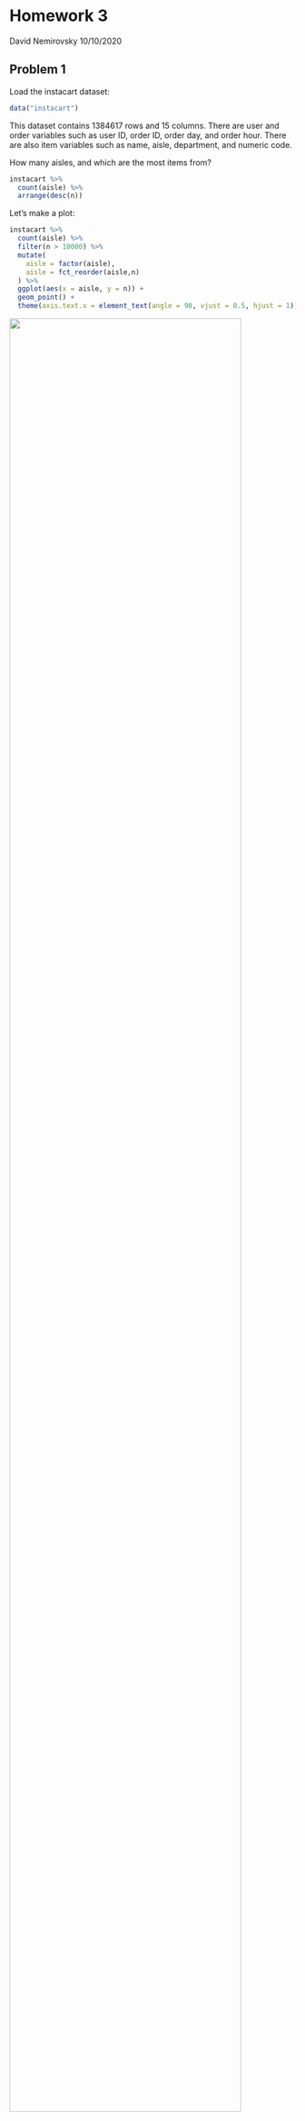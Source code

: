 Homework 3
================
David Nemirovsky
10/10/2020

## Problem 1

Load the instacart dataset:

``` r
data("instacart")
```

This dataset contains 1384617 rows and 15 columns. There are user and
order variables such as user ID, order ID, order day, and order hour.
There are also item variables such as name, aisle, department, and
numeric code.

How many aisles, and which are the most items from?

``` r
instacart %>% 
  count(aisle) %>% 
  arrange(desc(n))
```

Let’s make a plot:

``` r
instacart %>% 
  count(aisle) %>% 
  filter(n > 10000) %>% 
  mutate(
    aisle = factor(aisle),
    aisle = fct_reorder(aisle,n)
  ) %>% 
  ggplot(aes(x = aisle, y = n)) +
  geom_point() +
  theme(axis.text.x = element_text(angle = 90, vjust = 0.5, hjust = 1))
```

<img src="p8105_hw3_dn2501_files/figure-gfm/ggplot of items ordered in each aisle-1.png" width="90%" />

Let’s make a table:

``` r
instacart %>% 
  filter(aisle %in% c("baking ingredients", "dog food care", "packaged vegetables fruits")) %>% 
  group_by(aisle) %>% 
  count(product_name) %>% 
  mutate(rank = min_rank(desc(n))) %>% 
  filter(rank < 4) %>% 
  arrange(aisle, rank) %>% 
  knitr::kable()
```

| aisle                      | product\_name                                 |    n | rank |
| :------------------------- | :-------------------------------------------- | ---: | ---: |
| baking ingredients         | Light Brown Sugar                             |  499 |    1 |
| baking ingredients         | Pure Baking Soda                              |  387 |    2 |
| baking ingredients         | Cane Sugar                                    |  336 |    3 |
| dog food care              | Snack Sticks Chicken & Rice Recipe Dog Treats |   30 |    1 |
| dog food care              | Organix Chicken & Brown Rice Recipe           |   28 |    2 |
| dog food care              | Small Dog Biscuits                            |   26 |    3 |
| packaged vegetables fruits | Organic Baby Spinach                          | 9784 |    1 |
| packaged vegetables fruits | Organic Raspberries                           | 5546 |    2 |
| packaged vegetables fruits | Organic Blueberries                           | 4966 |    3 |

Apples vs Ice Cream:

``` r
instacart %>% 
  filter(product_name %in% c("Pink Lady Apples", "Coffee Ice Cream")) %>% 
  group_by(product_name, order_dow) %>% 
  summarize(mean_hour = mean(order_hour_of_day)) %>% 
  pivot_wider(
    names_from = order_dow,
    values_from = mean_hour)
```

    ## `summarise()` regrouping output by 'product_name' (override with `.groups` argument)

    ## # A tibble: 2 x 8
    ## # Groups:   product_name [2]
    ##   product_name       `0`   `1`   `2`   `3`   `4`   `5`   `6`
    ##   <chr>            <dbl> <dbl> <dbl> <dbl> <dbl> <dbl> <dbl>
    ## 1 Coffee Ice Cream  13.8  14.3  15.4  15.3  15.2  12.3  13.8
    ## 2 Pink Lady Apples  13.4  11.4  11.7  14.2  11.6  12.8  11.9

## Problem 2

Load and tidy the accelerometer dataset:

``` r
accel_df = 
  read_csv("./data/accel_data.csv") %>% 
  janitor::clean_names() %>% 
  pivot_longer(
    activity_1:activity_1440,
    names_to = "minute", 
    names_prefix = "activity.", 
    values_to = "activity"
  ) %>% 
  mutate(
    day_type = case_when(
      day %in% c("Saturday", "Sunday") ~ "weekend",
      day %in% c("Monday", "Tuesday", "Wednesday", "Thursday", "Friday") ~ "weekday")
    ) %>% 
  relocate(week, day_type) %>% 
  mutate(
    week = factor(week), 
    day_type = factor(day_type), 
    day = factor(day),
    minute = as.double(minute))
```

The `accel_df` dataset contains 50400 rows and 6 columns. It shows the
activity of a 63-year-old male with a BMI of 25 diagnosed with
congestive heart failure over the course of 5 weeks, with activity
observations recorded every minute over this time period. The variables
included are week, type of day, some day ID, day, minute, and amount of
activity done throughout each minute recorded.

Create a table for total activity for each day:

``` r
accel_df %>% 
  group_by(week, day) %>% 
  summarize(total_activity = sum(activity)) %>% 
  knitr::kable(digits = 0)
```

| week | day       | total\_activity |
| :--- | :-------- | --------------: |
| 1    | Friday    |          480543 |
| 1    | Monday    |           78828 |
| 1    | Saturday  |          376254 |
| 1    | Sunday    |          631105 |
| 1    | Thursday  |          355924 |
| 1    | Tuesday   |          307094 |
| 1    | Wednesday |          340115 |
| 2    | Friday    |          568839 |
| 2    | Monday    |          295431 |
| 2    | Saturday  |          607175 |
| 2    | Sunday    |          422018 |
| 2    | Thursday  |          474048 |
| 2    | Tuesday   |          423245 |
| 2    | Wednesday |          440962 |
| 3    | Friday    |          467420 |
| 3    | Monday    |          685910 |
| 3    | Saturday  |          382928 |
| 3    | Sunday    |          467052 |
| 3    | Thursday  |          371230 |
| 3    | Tuesday   |          381507 |
| 3    | Wednesday |          468869 |
| 4    | Friday    |          154049 |
| 4    | Monday    |          409450 |
| 4    | Saturday  |            1440 |
| 4    | Sunday    |          260617 |
| 4    | Thursday  |          340291 |
| 4    | Tuesday   |          319568 |
| 4    | Wednesday |          434460 |
| 5    | Friday    |          620860 |
| 5    | Monday    |          389080 |
| 5    | Saturday  |            1440 |
| 5    | Sunday    |          138421 |
| 5    | Thursday  |          549658 |
| 5    | Tuesday   |          367824 |
| 5    | Wednesday |          445366 |

According to the table, this 63-year-old appeared to be most active on
Fridays, in general. His activity seemed relatively uniform for all
other days, however it is important to note that in the last two
Saturdays (Weeks 4 and 5), he recorded the lowest amount of activity
possible. Maybe he did not wear his accelerometer at all those days, or
he just wasn’t active at all, with the former being more likely.

Now, let’s make a plot of activity trends for each day throughout the
week\!

``` r
accel_df %>% 
  group_by(day, minute) %>% 
  summarize(mean_activity = mean(activity)) %>% 
  ggplot(aes(x = minute, y = mean_activity, color = day)) +
  geom_line(alpha = 0.67) +
  labs(
    title = "Activity Per Minute of the Day",
    x = "Minute of the Day",
    y = "Activity",
    legend = "Day of the Week") +
  scale_x_continuous(
    breaks = c(0, 180, 360, 540, 720, 900, 1080, 1260, 1440), 
    labels = c("0", "180", "360", "540", "720", "900", "1080", "1260", "1440")) +
  theme(plot.title = element_text(hjust = 0.5))
```

<img src="p8105_hw3_dn2501_files/figure-gfm/daily activity by day of the week plot-1.png" width="90%" />

Throughout the first 400 minutes of the day, the man displays minimal
activity, which means he’s probably sleeping between the hours of 12AM
to 7AM. There appear to be consistent spikes at around the 630-680
minute marks on Sundays around 10-11AM, which could be due to scheduled
exercise. There also appear to be peaks on Fridays between the 1200 and
1300 minute marks, which could also be due to regularly scheduled
workouts. He is generally most active Sunday afternoon (from 10 - 11AM)
and Friday evening (from 8 - 10PM).
